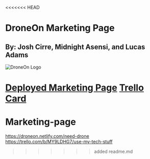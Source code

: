 <<<<<<< HEAD
# DroneOn Marketing Page

## By: Josh Cirre, Midnight Asensi, and Lucas Adams

![DroneOn Logo](./assets/images/droneon-md.png)

[Deployed Marketing Page](https://droneon.netlify.com/)
[Trello Card](https://trello.com/b/MY9LDHG7/use-my-tech-stuff)
=======
# Marketing-page

https://droneon.netlify.com/need-drone
https://trello.com/b/MY9LDHG7/use-my-tech-stuff
>>>>>>> added readme.md
